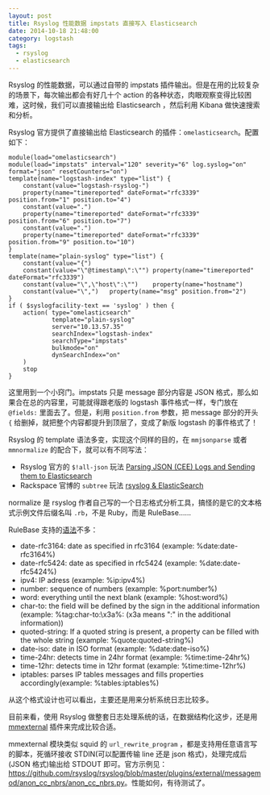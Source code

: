 ```yaml
---
layout: post
title: Rsyslog 性能数据 impstats 直接写入 Elasticsearch
date: 2014-10-18 21:48:00
category: logstash
tags:
  - rsyslog
  - elasticsearch
---
```


Rsyslog 的性能数据，可以通过自带的 impstats 插件输出。但是在用的比较复杂的场景下，每次输出都会有好几十个 action 的各种状态，肉眼观察变得比较困难，这时候，我们可以直接输出给 Elasticsearch ，然后利用 Kibana 做快速搜索和分析。

Rsyslog 官方提供了直接输出给 Elasticsearch 的插件：`omelasticsearch`。配置如下：

    module(load="omelasticsearch")
    module(load="impstats" interval="120" severity="6" log.syslog="on" format="json" resetCounters="on")
    template(name="logstash-index" type="list") {
        constant(value="logstash-rsyslog-")
        property(name="timereported" dateFormat="rfc3339" position.from="1" position.to="4")
        constant(value=".")
        property(name="timereported" dateFormat="rfc3339" position.from="6" position.to="7")
        constant(value=".")
        property(name="timereported" dateFormat="rfc3339" position.from="9" position.to="10")
    }
    template(name="plain-syslog" type="list") {
        constant(value="{")
        constant(value="\"@timestamp\":\"") property(name="timereported" dateFormat="rfc3339")
        constant(value="\",\"host\":\"")    property(name="hostname")
        constant(value="\",")   property(name="msg" position.from="2")
    }
    if ( $syslogfacility-text == 'syslog' ) then {
        action( type="omelasticsearch"
                template="plain-syslog"
                server="10.13.57.35"
                searchIndex="logstash-index"
                searchType="impstats"
                bulkmode="on"
                dynSearchIndex="on"
        )
        stop
    }

这里用到一个小窍门。impstats 只是 message 部分内容是 JSON 格式，那么如果合在总的内容里，可能就得跟老版的 logstash 事件格式一样，专门放在 `@fields:` 里面去了。但是，利用 `position.from` 参数，把 message 部分的开头 `{` 给删掉，就把整个内容都提升到顶层了，变成了新版 logstash 的事件格式了！

Rsyslog 的 template 语法多变，实现这个同样的目的，在 `mmjsonparse` 或者 `mmnormalize` 的配合下，就可以有不同写法：

* Rsyslog 官方的 `$!all-json` 玩法 [Parsing JSON (CEE) Logs and Sending them to Elasticsearch](http://www.rsyslog.com/json-elasticsearch/)
* Rackspace 官博的 `subtree` 玩法 [rsyslog & ElasticSearch](https://developer.rackspace.com/blog/rsyslog-and-elasticsearch/)

normalize 是 rsyslog 作者自己写的一个日志格式分析工具，搞怪的是它的文本格式示例文件后缀名叫 `.rb`，不是 Ruby，而是 RuleBase……

RuleBase 支持的[语法](http://www.liblognorm.com/files/manual/index.html)不多：

* date-rfc3164: date as specified in rfc3164 (example: %date:date-rfc3164%)
* date-rfc5424: date as specified in rfc5424 (example: %date:date-rfc5424%)
* ipv4: IP adress (example: %ip:ipv4%)
* number: sequence of numbers (example: %port:number%)
* word: everything until the next blank (example: %host:word%)
* char-to: the field will be defined by the sign in the additional information (example: %tag:char-to:\x3a%: (x3a means ":" in the additional information))
* quoted-string: If a quoted string is present, a property can be filled with the whole string (example: %quote:quoted-string%)
* date-iso: date in ISO format (example: %date:date-iso%)
* time-24hr: detects time in 24hr format (example: %time:time-24hr%)
* time-12hr: detects time in 12hr format (example: %time:time-12hr%)
* iptables: parses IP tables messages and fills properties accordingly(example: %tables:iptables%)

从这个格式设计也可以看出，主要还是用来分析系统日志比较多。

目前来看，使用 Rsyslog 做整套日志处理系统的话，在数据结构化这步，还是用 [mmexternal](http://www.rsyslog.com/doc/v8-stable/configuration/modules/mmexternal.html) 插件来完成比较合适。

mmexternal 模块类似 squid 的 `url_rewrite_program` ，都是支持用任意语言写的脚本，死循环接收 STDIN(可以配置传输 line 还是 json 格式)，处理完成后(JSON 格式)输出给 STDOUT 即可。官方示例见：<https://github.com/rsyslog/rsyslog/blob/master/plugins/external/messagemod/anon_cc_nbrs/anon_cc_nbrs.py>。性能如何，有待测试了。
